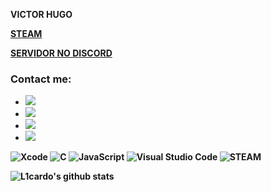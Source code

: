 <b> VICTOR HUGO <b>
<p><a href="https://steamcommunity.com/id/HugoFUNNY/">STEAM</a></p>
 <p><a href="https://discord.gg/E8FFT9XM">SERVIDOR NO DISCORD</a></p>

### Contact me:

- <a href="https://www.instagram.com/victorhugofny/"><img src="https://img.shields.io/badge/instagram%20@victorhugofny-DD2476?style=for-the-badge&logo=youtube&logoColor=white"/></a>
- <a href="https://www.instagram.com/victorhugofny/"><img src="https://img.shields.io/badge/youtube%20HUGOFUNNY-DD2476?style=for-the-badge&logo=instagram&logoColor=white"/></a>
- <a href="https://www.instagram.com/victorhugofny/"><img src="https://img.shields.io/badge/steam%20@victorhugofny-DD2476?style=for-the-badge&logo=steam&logoColor=white"/></a>
- <a href="https://www.instagram.com/victorhugofny/"><img src="https://img.shields.io/badge/gmail%20@victorhugofny-DD2476?style=for-the-badge&logo=gmail&logoColor=white"/></a>

![Xcode](https://img.shields.io/badge/Xcode-1575F9?style=flat-square&logo=Xcode&logoColor=white)
![C](https://img.shields.io/badge/C-3776AB?style=flat-square&logo=C&logoColor=white)
![JavaScript](https://img.shields.io/badge/JavaScript-F7DF1E?style=flat-square&logo=JavaScript&logoColor=white)
![Visual Studio Code](https://img.shields.io/badge/Visual_Studio_Code-007ACC?style=flat-square&logo=Visual-Studio-Code&logoColor=white)
![STEAM](https://img.shields.io/badge/Steam-0078D7?style=flat-square&logo=Steam&logoColor=white)

![L1cardo's github stats](https://github-readme-stats.vercel.app/api?username=victorhugofny&show_icons=true)
